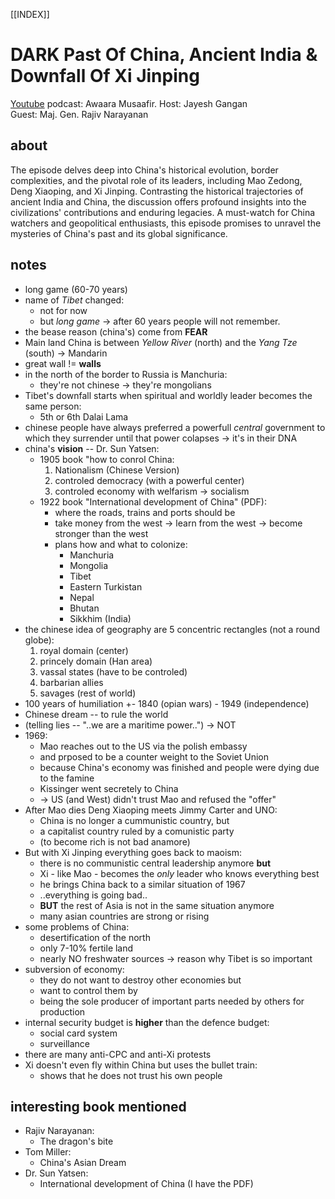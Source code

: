 [[INDEX]]  

# DARK Past Of China, Ancient India & Downfall Of Xi Jinping  
[Youtube](https://www.youtube.com/watch?v=Gs6nV6TQSak&t=1024s) podcast: Awaara Musaafir. 
Host: Jayesh Gangan  
Guest: Maj. Gen. Rajiv Narayanan  

## about  
The episode delves deep into China's historical evolution, border complexities, 
and the pivotal role of its leaders, including Mao Zedong, Deng Xiaoping, and Xi Jinping. 
Contrasting the historical trajectories of ancient India and China, the discussion 
offers profound insights into the civilizations' contributions and enduring legacies. 
A must-watch for China watchers and geopolitical enthusiasts, this episode promises 
to unravel the mysteries of China's past and its global significance.  

## notes  
- long game (60-70 years)
- name of *Tibet* changed:
    - not for now
    - but *long game* -> after 60 years people will not remember.
- the bease reason (china's) come from **FEAR**
- Main land China is between *Yellow River* (north) and the *Yang Tze* (south) -> Mandarin
- great wall != **walls**
- in the north of the border to Russia is Manchuria:
    - they're not chinese -> they're mongolians
- Tibet's downfall starts when spiritual and worldly leader becomes the same person:
    - 5th or 6th Dalai Lama
- chinese people have always preferred a powerfull *central* government to which 
  they surrender until that power colapses -> it's in their DNA
- china's **vision** -- Dr. Sun Yatsen:
    - 1905 book "how to conrol China:
        1. Nationalism (Chinese Version)
        2. controled democracy (with a powerful center)
        3. controled economy with welfarism -> socialism
    - 1922 book "International development of China" (PDF):
        - where the roads, trains and ports should be
        - take money from the west -> learn from the west -> become stronger than the west
        - plans how and what to colonize:
            - Manchuria
            - Mongolia
            - Tibet
            - Eastern Turkistan
            - Nepal
            - Bhutan
            - Sikkhim (India)
- the chinese idea of geography are 5 concentric rectangles (not a round globe):
    1. royal domain (center)
    2. princely domain (Han area)
    3. vassal states (have to be controled)
    4. barbarian allies
    5. savages (rest of world)
- 100 years of humiliation +- 1840 (opian wars) - 1949 (independence)
- Chinese dream -- to rule the world
- (telling lies -- "..we are a maritime power..") -> NOT
- 1969:
    - Mao reaches out to the US via the polish embassy
    - and prposed to be a counter weight to the Soviet Union
    - because China's economy was finished and people were dying due to the famine
    - Kissinger went secretely to China
    - -> US (and West) didn't trust Mao and refused the "offer"
- After Mao dies Deng Xiaoping meets Jimmy Carter and UNO:
    - China is no longer a cummunistic country, but
    - a capitalist country ruled by a comunistic party
    - (to become rich is not bad anamore)
- But with Xi Jinping everything goes back to maoism:
    - there is no communistic central leadership anymore **but**
    - Xi - like Mao - becomes the *only* leader who knows everything best
    - he brings China back to a similar situation of 1967
    - ..everything is going bad..
    - **BUT** the rest of Asia is not in the same situation anymore
    - many asian countries are strong or rising
- some problems of China:
    - desertification of the north
    - only 7-10% fertile land
    - nearly NO freshwater sources -> reason why Tibet is so important
- subversion of economy:
    - they do not want to destroy other economies but
    - want to control them by
    - being the sole producer of important parts needed by others for production
- internal security budget is **higher** than the defence budget:
    - social card system
    - surveillance
- there are many anti-CPC and anti-Xi protests
- Xi doesn't even fly within China but uses the bullet train:
    - shows that he does not trust his own people

## interesting book mentioned  
- Rajiv Narayanan:
    - The dragon's bite
- Tom Miller:
    - China's Asian Dream
- Dr. Sun Yatsen:
    - International development of China (I have the PDF)


